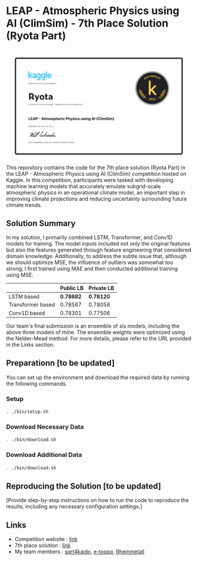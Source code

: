 # LEAP - Atmospheric Physics using AI (ClimSim) - 7th Place Solution (Ryota Part)
![certificate](./appendix/certificate.png)
This repository contains the code for the 7th place solution (Ryota Part) in the LEAP - Atmospheric Physics using AI (ClimSim) competition hosted on Kaggle. In this competition, participants were tasked with developing machine learning models that accurately emulate subgrid-scale atmospheric physics in an operational climate model, an important step in improving climate projections and reducing uncertainty surrounding future climate trends.

## Solution Summary
In my solution, I primarily combined LSTM, Transformer, and Conv1D models for training. The model inputs included not only the original features but also the features generated through feature engineering that considered domain knowledge. Additionally, to address the subtle issue that, although we should optimize MSE, the influence of outliers was somewhat too strong, I first trained using MAE and then conducted additional training using MSE.

|  | Public LB | Private LB |
| --- | --- | --- |
| LSTM based | **0.78682** | **0.78120** |
| Transformer based | 0.78567 | 0.78058 |
| Conv1D based | 0.78301 | 0.77506 |

Our team's final submission is an ensemble of six models, including the above three models of mine. The ensemble weights were optimized using the Nelder-Mead method. For more details, please refer to the URL provided in the Links section.

## Preparationn [to be updated]
You can set up the environment and download the required data by running the following commands.
### Setup
```sh
. ./bin/setup.sh
```
### Download Necessary Data
```sh
. ./bin/download.sh
```
### Download Additional Data 
```sh
. ./bin/download.sh
```

## Reproducing the Solution [to be updated]

[Provide step-by-step instructions on how to run the code to reproduce the results, including any necessary configuration settings.]

## Links
- Competition website : [link](https://www.kaggle.com/c/leap-atmospheric-physics-ai-climsim)
- 7th place solution : [link](https://www.kaggle.com/competitions/leap-atmospheric-physics-ai-climsim/discussion/524111)
- My team members : [sqrt4kaido](https://www.kaggle.com/nomorevotch), [e-toppo](https://www.kaggle.com/masatomatsui), [Rheinmetall](https://www.kaggle.com/rheinmetall)
